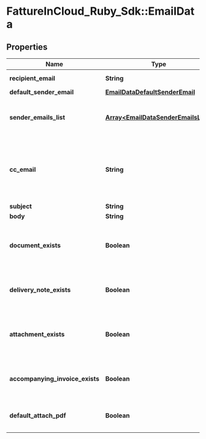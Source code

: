 # FattureInCloud_Ruby_Sdk::EmailData

## Properties

| Name | Type | Description | Notes |
| ---- | ---- | ----------- | ----- |
| **recipient_email** | **String** | Recipient&#39;s email |  |
| **default_sender_email** | [**EmailDataDefaultSenderEmail**](EmailDataDefaultSenderEmail.md) |  |  |
| **sender_emails_list** | [**Array&lt;EmailDataSenderEmailsList&gt;**](EmailDataSenderEmailsList.md) | List of all emails from which the document can be sent |  |
| **cc_email** | **String** | By default is the logged company email. This is the email address to which a copy will be sent. |  |
| **subject** | **String** | Email subject |  |
| **body** | **String** | Email body |  |
| **document_exists** | **Boolean** | If the document is not a delivery note, this flag will be set to true |  |
| **delivery_note_exists** | **Boolean** | If the document is a delivery note, this flag will be set to true |  |
| **attachment_exists** | **Boolean** | If the document has one or more attachments, this flag will be set to true |  |
| **accompanying_invoice_exists** | **Boolean** | If an accompanying invoice exists, this flag will be set to true |  |
| **default_attach_pdf** | **Boolean** | If a pdf is attached, this flag will be set to true |  |

